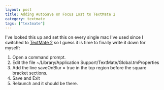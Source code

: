 ```yaml
---
layout: post
title: Adding AutoSave on Focus Lost to TextMate 2
category: textmate
tags: ["textmate"]
---
```

I've looked this up and set this on every single mac I've used since I switched to [TextMate 2](https://macromates.com/) so I guess it is time to finally write it down for myself:

1.  Open a command prompt.
2.  Edit the file ~/Library/Application Support/TextMate/Global.tmProperties
3.  Add the line saveOnBlur = true in the top region before the square bracket sections.
4.  Save and Exit
5.  Relaunch and it should be there.

